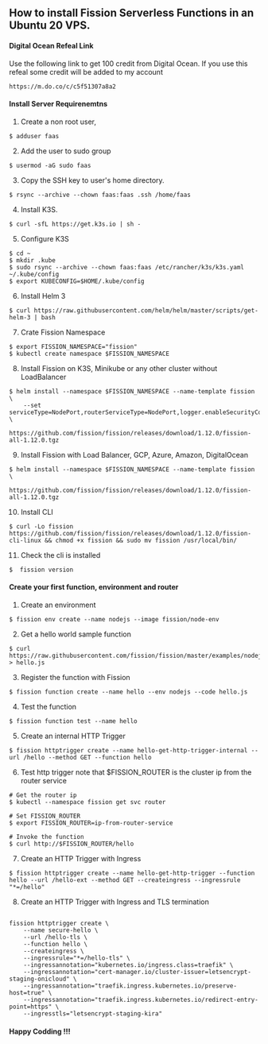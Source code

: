 ## How to install Fission Serverless Functions in an Ubuntu 20 VPS.

#### Digital Ocean Refeal Link
Use the following link to get 100 credit from Digital Ocean. If you use this refeal some credit will be added to my account

```
https://m.do.co/c/c5f51307a8a2
```

#### Install Server Requirenemtns

1. Create a non root user,
```
$ adduser faas
```

2. Add the user to sudo group
```
$ usermod -aG sudo faas
```

3. Copy the SSH key to user's home directory.
```
$ rsync --archive --chown faas:faas .ssh /home/faas
```

4. Install K3S.
```
$ curl -sfL https://get.k3s.io | sh -
```

5. Configure K3S
```
$ cd ~
$ mkdir .kube
$ sudo rsync --archive --chown faas:faas /etc/rancher/k3s/k3s.yaml ~/.kube/config
$ export KUBECONFIG=$HOME/.kube/config
```

6. Install Helm 3
```
$ curl https://raw.githubusercontent.com/helm/helm/master/scripts/get-helm-3 | bash
```

7. Crate Fission Namespace
```
$ export FISSION_NAMESPACE="fission"
$ kubectl create namespace $FISSION_NAMESPACE
```


8. Install Fission on K3S, Minikube or any other cluster without LoadBalancer
```
$ helm install --namespace $FISSION_NAMESPACE --name-template fission \
    --set serviceType=NodePort,routerServiceType=NodePort,logger.enableSecurityContext=true,prometheus.enabled=false \
    https://github.com/fission/fission/releases/download/1.12.0/fission-all-1.12.0.tgz

```

9. Install Fission with Load Balancer, GCP, Azure, Amazon, DigitalOcean
```
$ helm install --namespace $FISSION_NAMESPACE --name-template fission \
    https://github.com/fission/fission/releases/download/1.12.0/fission-all-1.12.0.tgz
```


10. Install CLI
```
$ curl -Lo fission https://github.com/fission/fission/releases/download/1.12.0/fission-cli-linux && chmod +x fission && sudo mv fission /usr/local/bin/
```

11. Check the cli is installed 
```
$  fission version
```

#### Create your first function, environment and router

1. Create an environment
```
$ fission env create --name nodejs --image fission/node-env
```

2. Get a hello world sample function
```
$ curl https://raw.githubusercontent.com/fission/fission/master/examples/nodejs/hello.js > hello.js
```

3. Register the function with Fission
```
$ fission function create --name hello --env nodejs --code hello.js
```

4. Test the function
```
$ fission function test --name hello
```

5. Create an internal HTTP Trigger
```
$ fission httptrigger create --name hello-get-http-trigger-internal --url /hello --method GET --function hello
```

6. Test http trigger note that $FISSION_ROUTER is the cluster ip from the router service
```
# Get the router ip 
$ kubectl --namespace fission get svc router

# Set FISSION_ROUTER
$ export FISSION_ROUTER=ip-from-router-service

# Invoke the function
$ curl http://$FISSION_ROUTER/hello
```

7. Create an HTTP Trigger with Ingress
```
$ fission httptrigger create --name hello-get-http-trigger --function hello --url /hello-ext --method GET --createingress --ingressrule "*=/hello"
```


8. Create an HTTP Trigger with Ingress and TLS termination
```

fission httptrigger create \
	--name secure-hello \
	--url /hello-tls \
	--function hello \
	--createingress \
	--ingressrule="*=/hello-tls" \
	--ingressannotation="kubernetes.io/ingress.class=traefik" \
	--ingressannotation="cert-manager.io/cluster-issuer=letsencrypt-staging-onicloud" \
	--ingressannotation="traefik.ingress.kubernetes.io/preserve-host=true" \
	--ingressannotation="traefik.ingress.kubernetes.io/redirect-entry-point=https" \
	--ingresstls="letsencrypt-staging-kira"

```

#### Happy Codding !!!